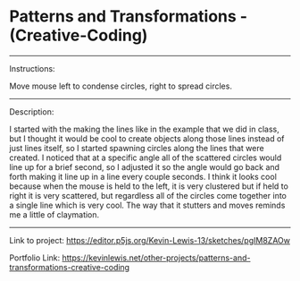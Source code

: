 # Patterns and Transformations - (Creative-Coding)
-------------------------------------------
Instructions:

Move mouse left to condense circles, right to spread circles.

-------------------------------------------
Description:

I started with the making the lines like in the example that we did in
class, but I thought it would be cool to create objects along those lines instead
of just lines itself, so I started spawning circles along the lines that
were created. 
I noticed that at a specific angle all of the scattered circles
would line up for a brief second, so I adjusted it so the angle would go back
and forth making it line up in a line every couple seconds. 
I think it looks cool because when the mouse is held to the left, it is very clustered but if held to
right it is very scattered, but regardless all of the circles come together into
a single line which is very cool. The way that it stutters and moves reminds
me a little of claymation.

-------------------------------------------
Link to project: https://editor.p5js.org/Kevin-Lewis-13/sketches/pgIM8ZAOw

Portfolio Link: https://kevinlewis.net/other-projects/patterns-and-transformations-creative-coding
